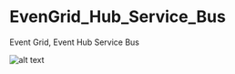 # EvenGrid_Hub_Service_Bus
Event Grid, Event Hub Service Bus

![alt text](https://www.serverless360.com/wp-content/uploads/2018/08/Messaging-Type.png)
